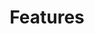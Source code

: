 ---
id: features
title: Features
description: This helpful guide lays out the prerequisites for learning React Native, using these docs, and setting up your environment.
---